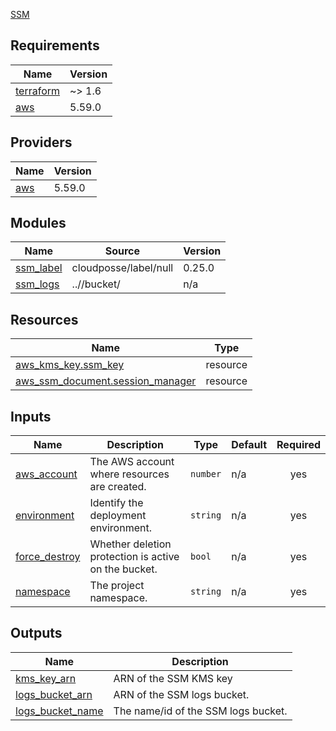 [SSM](https://aws.amazon.com/systems-manager)

<!-- BEGIN_TF_DOCS -->
## Requirements

| Name | Version |
|------|---------|
| <a name="requirement_terraform"></a> [terraform](#requirement\_terraform) | ~> 1.6 |
| <a name="requirement_aws"></a> [aws](#requirement\_aws) | 5.59.0 |

## Providers

| Name | Version |
|------|---------|
| <a name="provider_aws"></a> [aws](#provider\_aws) | 5.59.0 |

## Modules

| Name | Source | Version |
|------|--------|---------|
| <a name="module_ssm_label"></a> [ssm\_label](#module\_ssm\_label) | cloudposse/label/null | 0.25.0 |
| <a name="module_ssm_logs"></a> [ssm\_logs](#module\_ssm\_logs) | ..//bucket/ | n/a |

## Resources

| Name | Type |
|------|------|
| [aws_kms_key.ssm_key](https://registry.terraform.io/providers/hashicorp/aws/5.59.0/docs/resources/kms_key) | resource |
| [aws_ssm_document.session_manager](https://registry.terraform.io/providers/hashicorp/aws/5.59.0/docs/resources/ssm_document) | resource |

## Inputs

| Name | Description | Type | Default | Required |
|------|-------------|------|---------|:--------:|
| <a name="input_aws_account"></a> [aws\_account](#input\_aws\_account) | The AWS account where resources are created. | `number` | n/a | yes |
| <a name="input_environment"></a> [environment](#input\_environment) | Identify the deployment environment. | `string` | n/a | yes |
| <a name="input_force_destroy"></a> [force\_destroy](#input\_force\_destroy) | Whether deletion protection is active on the bucket. | `bool` | n/a | yes |
| <a name="input_namespace"></a> [namespace](#input\_namespace) | The project namespace. | `string` | n/a | yes |

## Outputs

| Name | Description |
|------|-------------|
| <a name="output_kms_key_arn"></a> [kms\_key\_arn](#output\_kms\_key\_arn) | ARN of the SSM KMS key |
| <a name="output_logs_bucket_arn"></a> [logs\_bucket\_arn](#output\_logs\_bucket\_arn) | ARN of the SSM logs bucket. |
| <a name="output_logs_bucket_name"></a> [logs\_bucket\_name](#output\_logs\_bucket\_name) | The name/id of the SSM logs bucket. |
<!-- END_TF_DOCS -->